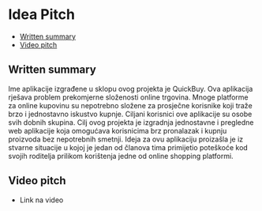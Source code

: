 # Idea Pitch

- [Written summary](#written-summary)
- [Video pitch](#video-pitch)

## Written summary

Ime aplikacije izgrađene u sklopu ovog projekta je QuickBuy. Ova aplikacija rješava problem prekomjerne složenosti online trgovina. Mnoge platforme za online kupovinu su nepotrebno složene za prosječne korisnike koji traže brzo i jednostavno iskustvo kupnje. Ciljani korisnici ove aplikacije su osobe svih dobnih skupina. Cilj ovog projekta je izgradnja jednostavne i pregledne web aplikacije koja omogućava korisnicima brz pronalazak i kupnju proizvoda bez nepotrebnih smetnji. Ideja za ovu aplikaciju proizašla je iz stvarne situacije u kojoj je jedan od članova tima primijetio poteškoće kod svojih roditelja prilikom korištenja jedne od online shopping platformi.

## Video pitch

- Link na video